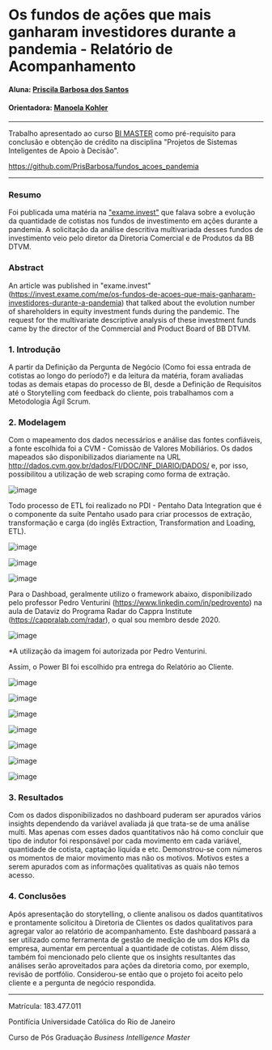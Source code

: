 # Os fundos de ações que mais ganharam investidores durante a pandemia - Relatório de Acompanhamento

#### Aluna: [Priscila Barbosa dos Santos](https://github.com/PrisBarbosa)

#### Orientadora: [Manoela Kohler](https://github.com/manoelakohler)

---

Trabalho apresentado ao curso [BI MASTER](https://ica.puc-rio.ai/bi-master) como pré-requisito para conclusão e obtenção de crédito na disciplina "Projetos de Sistemas Inteligentes de Apoio à Decisão".

https://github.com/PrisBarbosa/fundos_acoes_pandemia

---

### Resumo

Foi publicada uma matéria na ["exame.invest"](https://invest.exame.com/me/os-fundos-de-acoes-que-mais-ganharam-investidores-durante-a-pandemia) que falava sobre a evolução da quantidade de cotistas nos fundos de investimento em ações durante a pandemia. A solicitação da análise descritiva multivariada desses fundos de investimento veio pelo diretor da Diretoria Comercial e de Produtos da BB DTVM. 

### Abstract

An article was published in "exame.invest" (https://invest.exame.com/me/os-fundos-de-acoes-que-mais-ganharam-investidores-durante-a-pandemia) that talked about the evolution number of shareholders in equity investment funds during the pandemic. The request for the multivariate descriptive analysis of these investment funds came by the director of the Commercial and Product Board of BB DTVM.

### 1. Introdução

A partir da Definição da Pergunta de Negócio (Como foi essa entrada de cotistas ao longo do período?) e da leitura da matéria, foram avaliadas todas as demais etapas do processo de BI, desde a Definição de Requisitos até o Storytelling com feedback do cliente, pois trabalhamos com a Metodologia Ágil Scrum.

### 2. Modelagem

Com o mapeamento dos dados necessários e análise das fontes confiáveis, a fonte escolhida foi a CVM - Comissão de Valores Mobiliários. Os dados mapeados são disponibilizados diariamente na URL http://dados.cvm.gov.br/dados/FI/DOC/INF_DIARIO/DADOS/ e, por isso, possibilitou a utilização de web scraping como forma de extração.

![image](https://user-images.githubusercontent.com/95291494/144506778-a5da2868-8a54-48a9-aa50-8c0c9a2250f6.png)

Todo processo de ETL foi realizado no PDI - Pentaho Data Integration que é o componente da suíte Pentaho usado para criar processos de extração, transformação e carga (do inglês Extraction, Transformation and Loading, ETL).

![image](https://user-images.githubusercontent.com/95291494/144770143-ccaf2dca-e2fc-4503-9911-4f7d95c4af7e.png)

![image](https://user-images.githubusercontent.com/95291494/144770122-9014cb92-7d0a-47b7-a0e1-4c9ccf682f93.png)

![image](https://user-images.githubusercontent.com/95291494/144770134-d80b76bb-a8b3-4667-8f75-bdb00f21e306.png)

Para o Dashboad, geralmente utilizo o framework abaixo, disponibilizado pelo professor Pedro Venturini (https://www.linkedin.com/in/pedrovento) na aula de Dataviz do Programa Radar do Cappra Institute (https://cappralab.com/radar), o qual sou membro desde 2020.

![image](https://user-images.githubusercontent.com/95291494/144491119-3a0a9f2c-5798-42eb-9904-2dff02f09bcb.png)

*A utilização da imagem foi autorizada por Pedro Venturini.

Assim, o Power BI foi escolhido pra entrega do Relatório ao Cliente.

![image](https://user-images.githubusercontent.com/95291494/145581437-ec112697-e5d5-40f3-8356-ce142f764998.png)

![image](https://user-images.githubusercontent.com/95291494/145495040-84ed8728-5f61-4a21-b619-1d9e33be5fe0.png)

![image](https://user-images.githubusercontent.com/95291494/145495051-cc6e8414-6908-4fea-b367-6b4ab5619a6d.png)

![image](https://user-images.githubusercontent.com/95291494/145495081-c3b27082-a0fb-40c9-beb7-8d5de3c8ff9d.png)

![image](https://user-images.githubusercontent.com/95291494/145495101-d12c9878-cbe2-4067-a5d7-2ffded73cedd.png)

![image](https://user-images.githubusercontent.com/95291494/145495139-22f917d1-64c9-49c5-ad37-e28ee021e056.png)

![image](https://user-images.githubusercontent.com/95291494/145495197-d3554ead-f1cf-48e9-a245-76f0ed0d99e8.png)

### 3. Resultados

Com os dados disponibilizados no dashboard puderam ser apurados vários insights dependendo da variável avaliada já que trata-se de uma análise multi. Mas apenas com esses dados quantitativos não há como concluir que tipo de indutor foi responsável por cada movimento em cada variável, quantidade de cotista, captação líquida e etc. Demonstrou-se com números os momentos de maior movimento mas não os motivos. Motivos estes a serem apurados com as informações qualitativas as quais não temos acesso. 

### 4. Conclusões

Após apresentação do storytelling, o cliente analisou os dados quantitativos e prontamente solicitou à Diretoria de Clientes os dados qualitativos para agregar valor ao relatório de acompanhamento. Este dashboard passará a ser utilizado como ferramenta de gestão de medição de um dos KPIs da empresa, aumentar em percentual a quantidade de cotistas. Além disso, também foi mencionado pelo cliente que os insights resultantes das análises serão aproveitados para ações da diretoria como, por exemplo, revisão de portfólio. Considerou-se então que o projeto foi aceito pelo cliente e a pergunta de negócio respondida.

---

Matrícula: 183.477.011

Pontifícia Universidade Católica do Rio de Janeiro

Curso de Pós Graduação *Business Intelligence Master*
